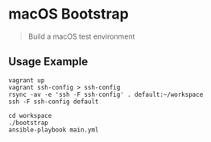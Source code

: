 # macOS Bootstrap

> Build a macOS test environment

## Usage Example

```
vagrant up
vagrant ssh-config > ssh-config
rsync -av -e 'ssh -F ssh-config' . default:~/workspace
ssh -F ssh-config default
```

```
cd workspace
./bootstrap
ansible-playbook main.yml
```